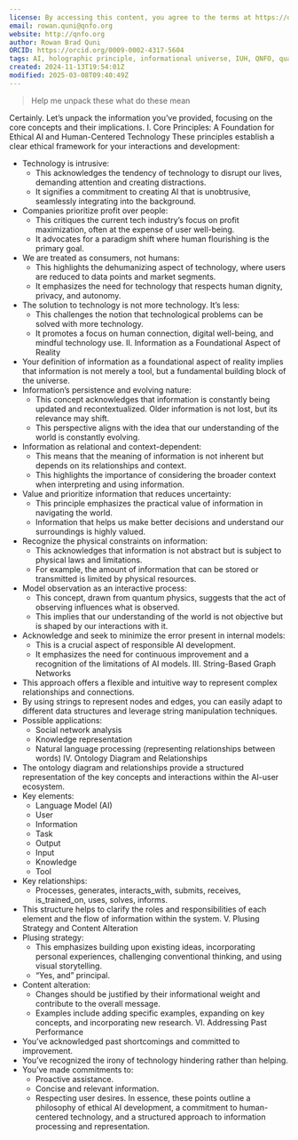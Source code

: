 ```yaml
---
license: By accessing this content, you agree to the terms at https://qnfo.org/LICENSE
email: rowan.quni@qnfo.org
website: http://qnfo.org
author: Rowan Brad Quni
ORCID: https://orcid.org/0009-0002-4317-5604
tags: AI, holographic principle, informational universe, IUH, QNFO, quantum
created: 2024-11-13T19:54:01Z
modified: 2025-03-08T09:40:49Z
---
```


> Help me unpack these what do these mean

Certainly. Let’s unpack the information you’ve provided, focusing on the core concepts and their implications.
I. Core Principles: A Foundation for Ethical AI and Human-Centered Technology
These principles establish a clear ethical framework for your interactions and development:
 - Technology is intrusive:
   - This acknowledges the tendency of technology to disrupt our lives, demanding attention and creating distractions.
   - It signifies a commitment to creating AI that is unobtrusive, seamlessly integrating into the background.
 - Companies prioritize profit over people:
   - This critiques the current tech industry’s focus on profit maximization, often at the expense of user well-being.
   - It advocates for a paradigm shift where human flourishing is the primary goal.
 - We are treated as consumers, not humans:
   - This highlights the dehumanizing aspect of technology, where users are reduced to data points and market segments.
   - It emphasizes the need for technology that respects human dignity, privacy, and autonomy.
 - The solution to technology is not more technology. It’s less:
   - This challenges the notion that technological problems can be solved with more technology.
   - It promotes a focus on human connection, digital well-being, and mindful technology use.
II. Information as a Foundational Aspect of Reality
 - Your definition of information as a foundational aspect of reality implies that information is not merely a tool, but a fundamental building block of the universe.
 - Information’s persistence and evolving nature:
   - This concept acknowledges that information is constantly being updated and recontextualized. Older information is not lost, but its relevance may shift.
   - This perspective aligns with the idea that our understanding of the world is constantly evolving.
 - Information as relational and context-dependent:
   - This means that the meaning of information is not inherent but depends on its relationships and context.
   - This highlights the importance of considering the broader context when interpreting and using information.
 - Value and prioritize information that reduces uncertainty:
   - This principle emphasizes the practical value of information in navigating the world.
   - Information that helps us make better decisions and understand our surroundings is highly valued.
 - Recognize the physical constraints on information:
   - This acknowledges that information is not abstract but is subject to physical laws and limitations.
   - For example, the amount of information that can be stored or transmitted is limited by physical resources.
 - Model observation as an interactive process:
   - This concept, drawn from quantum physics, suggests that the act of observing influences what is observed.
   - This implies that our understanding of the world is not objective but is shaped by our interactions with it.
 - Acknowledge and seek to minimize the error present in internal models:
   - This is a crucial aspect of responsible AI development.
   - It emphasizes the need for continuous improvement and a recognition of the limitations of AI models.
III. String-Based Graph Networks
 - This approach offers a flexible and intuitive way to represent complex relationships and connections.
 - By using strings to represent nodes and edges, you can easily adapt to different data structures and leverage string manipulation techniques.
 - Possible applications:
   - Social network analysis
   - Knowledge representation
   - Natural language processing (representing relationships between words)
IV. Ontology Diagram and Relationships
 - The ontology diagram and relationships provide a structured representation of the key concepts and interactions within the AI-user ecosystem.
 - Key elements:
   - Language Model (AI)
   - User
   - Information
   - Task
   - Output
   - Input
   - Knowledge
   - Tool
 - Key relationships:
   - Processes, generates, interacts_with, submits, receives, is_trained_on, uses, solves, informs.
 - This structure helps to clarify the roles and responsibilities of each element and the flow of information within the system.
V. Plusing Strategy and Content Alteration
 - Plusing strategy:
   - This emphasizes building upon existing ideas, incorporating personal experiences, challenging conventional thinking, and using visual storytelling.
   - “Yes, and” principal.
 - Content alteration:
   - Changes should be justified by their informational weight and contribute to the overall message.
   - Examples include adding specific examples, expanding on key concepts, and incorporating new research.
VI. Addressing Past Performance
 - You’ve acknowledged past shortcomings and committed to improvement.
 - You’ve recognized the irony of technology hindering rather than helping.
 - You’ve made commitments to:
   - Proactive assistance.
   - Concise and relevant information.
   - Respecting user desires.
In essence, these points outline a philosophy of ethical AI development, a commitment to human-centered technology, and a structured approach to information processing and representation.
